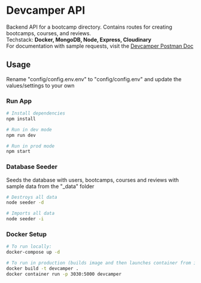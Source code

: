# Devcamper API

Backend API for a bootcamp directory. Contains routes for creating bootcamps, courses, and reviews.\
Techstack: **Docker, MongoDB, Node, Express, Cloudinary**\
For documentation with sample requests, visit the [Devcamper Postman Doc](https://documenter.getpostman.com/view/8923145/SVtVVTzd?version=latest)

## Usage

Rename "config/config.env.env" to "config/config.env" and update the values/settings to your own

### Run App

```bash
# Install dependencies
npm install

# Run in dev mode
npm run dev

# Run in prod mode
npm start
```

### Database Seeder

Seeds the database with users, bootcamps, courses and reviews with sample data from the "\_data" folder

```bash
# Destroys all data
node seeder -d

# Imports all data
node seeder -i
```

### Docker Setup

```bash
# To run locally:
docker-compose up -d

# To run in production (builds image and then launches container from image):
docker build -t devcamper .
docker container run -p 3030:5000 devcamper
```
